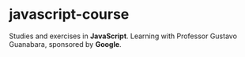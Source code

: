 # javascript-course
Studies and exercises in **JavaScript**. Learning with Professor Gustavo Guanabara, sponsored by **Google**.
